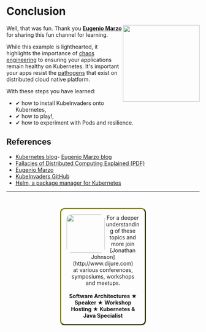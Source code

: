 # Conclusion #

<img align="right" src="/javajon/courses/kubernetes-chaos/kubeinvaders/assets/eugenio-marzo.jpg" width=200>

Well, that was fun. Thank you **[Eugenio Marzo](https://www.linkedin.com/in/eugenio-marzo-646a6742/?originalSubdomain=it)** for sharing this fun channel for learning.

While this example is lighthearted, it highlights the importance of [chaos engineering](https://en.wikipedia.org/wiki/Chaos_engineering) to ensuring your applications remain healthy on Kubernetes. It's important your apps resist the [pathogens](http://www.rgoarchitects.com/Files/fallacies.pdf) that exist on distributed cloud native platform.

With these steps you have learned:

- &#x2714; how to install KubeInvaders onto Kubernetes,
- &#x2714; how to play!,
- &#x2714; how to experiment with Pods and resilience.

## References ##

- [Kubernetes blog](https://kubernetes.io/blog/2020/01/22/kubeinvaders-gamified-chaos-engineering-tool-for-kubernetes/)- [Eugenio Marzo blog](https://devopstribe.it/)
- [Fallacies of Distributed Computing Explained (PDF)](http://www.rgoarchitects.com/Files/fallacies.pdf)
- [Eugenio Marzo](https://www.linkedin.com/in/eugenio-marzo-646a6742/?originalSubdomain=it)
- [KubeInvaders GitHub](https://github.com/lucky-sideburn/KubeInvaders)
- [Helm, a package manager for Kubernetes](https://helm.sh/)

------
<p style="text-align: center; padding: 1em; margin: 3em; margin-left: 10em; margin-right: 10em; border-; 1px; border-color: olive;  border-radius: 12px; border-style:outset">
<img align="left" src="/javajon/courses/kubernetes-chaos/kubeinvaders/assets/jonathan-johnson.jpg" width="100" style="border-radius: 12px">
For a deeper understanding of these topics and more join <br>[Jonathan Johnson](http://www.dijure.com)<br> at various conferences, symposiums, workshops and meetups.
<br><br>
<b>Software Architectures ★ Speaker ★ Workshop Hosting ★ Kubernetes & Java Specialist</b>
</p>
